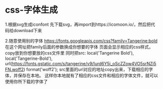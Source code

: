 # css-字体生成

1.根据svg生成iconfont
先下载svg，再import到https://icomoon.io/，然后把代码给download下来

2.随意使用别的字体
https://fonts.googleapis.com/css?family=Tangerine:bold
在这个网址把family后面的参数换成你想要的字体
页面会显示相应的css样式，copy放到你想要放的css文件里
同时把src: local('Tangerine Bold'), local('Tangerine-Bold'), url(https://fonts.gstatic.com/s/tangerine/v9/Iurd6Y5j_oScZZow4VO5srNZi5FN.woff2) format('woff2');
src里面的url对应的地址copy出来，下载相应的字体，并保存在本地。
这样你本地就有了相应的css文件和相应的字体文件，就可以使用你所下载的字体了
